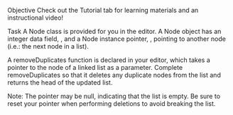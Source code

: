 Objective 
Check out the Tutorial tab for learning materials and an instructional video!

Task 
A Node class is provided for you in the editor. A Node object has an integer data field, , and a Node instance pointer, , pointing to another node (i.e.: the next node in a list).

A removeDuplicates function is declared in your editor, which takes a pointer to the  node of a linked list as a parameter. Complete removeDuplicates so that it deletes any duplicate nodes from the list and returns the head of the updated list.

Note: The  pointer may be null, indicating that the list is empty. Be sure to reset your  pointer when performing deletions to avoid breaking the list.

